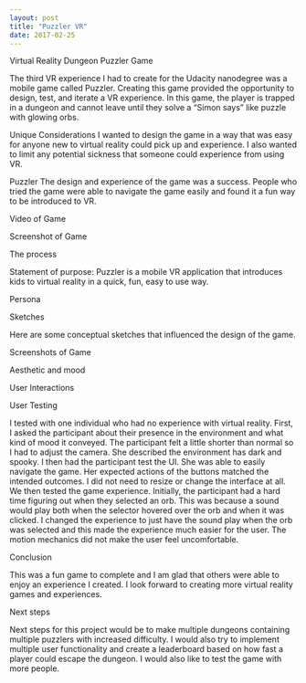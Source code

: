 ```yaml
---
layout: post
title: "Puzzler VR"
date: 2017-02-25
---
```


Virtual Reality Dungeon Puzzler Game

The third VR experience I had to create for the Udacity nanodegree was a mobile game called Puzzler. Creating this game provided the opportunity to design, test, and iterate a VR experience. In this game, the player is trapped in a dungeon and cannot leave until they solve a “Simon says” like puzzle with glowing orbs.

Unique Considerations
I wanted to design the game in a way that was easy for anyone new to virtual reality could pick up and experience. I also wanted to limit any potential sickness that someone could experience from using VR. 

Puzzler
The design and experience of the game was a success. People who tried the game were able to navigate the game easily and found it a fun way to be introduced to VR.


Video of Game


Screenshot of Game



The process

Statement of purpose: Puzzler is a mobile VR application that introduces kids to virtual reality in a quick, fun, easy to use way.

Persona

 

Sketches

Here are some conceptual sketches that influenced the design of the game.




Screenshots of Game

Aesthetic and mood


User Interactions



User Testing

I tested with one individual who had no experience with virtual reality. First, I asked the participant about their presence in the environment and what kind of mood it conveyed. The participant felt a little shorter than normal so I had to adjust the camera. She described the environment has dark and spooky. I then had the participant test the UI. She was able to easily navigate the game. Her expected actions of the buttons matched the intended outcomes. I did not need to resize or change the interface at all. We then tested the game experience. Initially, the participant had a hard time figuring out when they selected an orb. This was because a sound would play both when the selector hovered over the orb and when it was clicked. I changed the experience to just have the sound play when the orb was selected and this made the experience much easier for the user. The motion mechanics did not make the user feel uncomfortable.


Conclusion

This was a fun game to complete and I am glad that others were able to enjoy an experience I created. I look forward to creating more virtual reality games and experiences.


Next steps

Next steps for this project would be to make multiple dungeons containing multiple puzzlers with increased difficulty. I would also try to implement multiple user functionality and create a leaderboard based on how fast a player could escape the dungeon. I would also like to test the game with more people.
